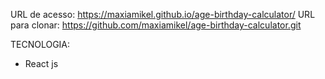 URL de acesso: https://maxiamikel.github.io/age-birthday-calculator/
URL para clonar: https://github.com/maxiamikel/age-birthday-calculator.git

TECNOLOGIA:

- React js
